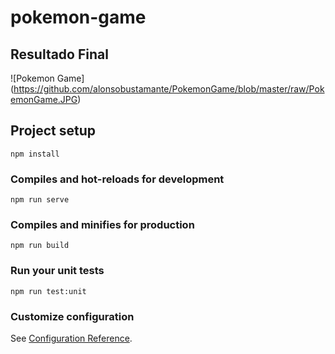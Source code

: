 # pokemon-game

## Resultado Final

![Pokemon Game] (https://github.com/alonsobustamante/PokemonGame/blob/master/raw/PokemonGame.JPG)


## Project setup
```
npm install
```

### Compiles and hot-reloads for development
```
npm run serve
```

### Compiles and minifies for production
```
npm run build
```

### Run your unit tests
```
npm run test:unit
```

### Customize configuration
See [Configuration Reference](https://cli.vuejs.org/config/).
